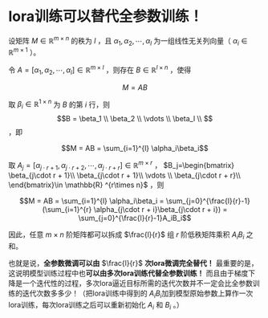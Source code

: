 # lora训练可以替代全参数训练！

设矩阵 $M\in \mathbb{R} ^{m\times n}$ 的秩为 $l$ ，且 $\alpha_1 ,\alpha_2, \cdots , \alpha_l$ 为一组线性无关列向量（ $\alpha_i \in \mathbb{R} ^{m\times 1}$ ）。

令 $A=[ \alpha_1 ,\alpha_2, \cdots , \alpha_l]\in \mathbb{R} ^{m\times l}$ ，则存在 $B\in \mathbb{R} ^{l\times n}$ ，使得

$$M = AB$$

取 $\beta_i \in \mathbb{R} ^{1\times n}$ 为 $B$ 的第 $i$ 行，则 $$B = \beta_1 \\ \beta_2 \\ \vdots \\ \beta_l \\ $$ ，即

$$M = AB = \sum_{i=1}^{l} \alpha_i\beta_i$$

取 $A_j=[ \alpha_{j\cdot r + 1} ,\alpha_{j\cdot r + 2}, \cdots , \alpha_{j\cdot r + r}]\in \mathbb{R} ^{m\times r}$ ， $B_j=\begin{bmatrix} \beta_{j\cdot r + 1}\\ \beta_{j\cdot r + 1}\\ \vdots \\ \beta_{j\cdot r + r}\\ \end{bmatrix}\in \mathbb{R} ^{r\times n}$ ，则

$$M = AB = \sum_{i=1}^{l} \alpha_i\beta_i = \sum_{j=0}^{\frac{l}{r}-1}(\sum_{i=1}^{r} \alpha_{j\cdot r + i}\beta_{j\cdot r + i}) = \sum_{j=0}^{\frac{l}{r}-1}A_iB_i$$

因此，任意 $m\times n$ 阶矩阵都可以拆成 $\frac{l}{r}$ 组 $r$ 阶低秩矩阵乘积 $A_iB_i$ 之和。

也就是说，**全参数微调可以由** $\frac{l}{r}$ **次lora微调完全替代！** 最重要的是，这说明模型训练过程中也**可以由多次lora训练代替全参数训练！** 而且由于梯度下降是一个迭代性的过程，多次lora逼近目标所需的迭代次数并不一定会比全参数训练的迭代次数多多少！（把lora训练中得到的 $A_iB_i$加到模型原始参数上算作一次lora训练，每次lora训练之后可以重新初始化 $A_i$ 和 $B_i$ 。）
